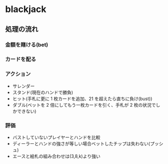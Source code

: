 # blackjack

## 処理の流れ

### 金額を賭ける(bet)

### カードを配る

### アクション

- サレンダー
- スタンド(現在のハンドで勝負)
- ヒット(手札に更に 1 枚カードを追加、21 を超えたら直ちに負け(bust))
- ダブル(ベットを 2 倍にしてもう一枚カードを引く、手札が 2 枚の状況でしかできない)

### 評価

- バストしていないプレイヤーとハンドを比較
- ディーラーとハンドの強さが等しい場合ベットしたチップは失わない(プッシュ)
- エースと絵札の組み合わせは(3,8,k)より強い
